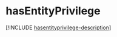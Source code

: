 # hasEntityPrivilege

[!INCLUDE [hasentityprivilege-description](includes/hasentityprivilege-description.md)]